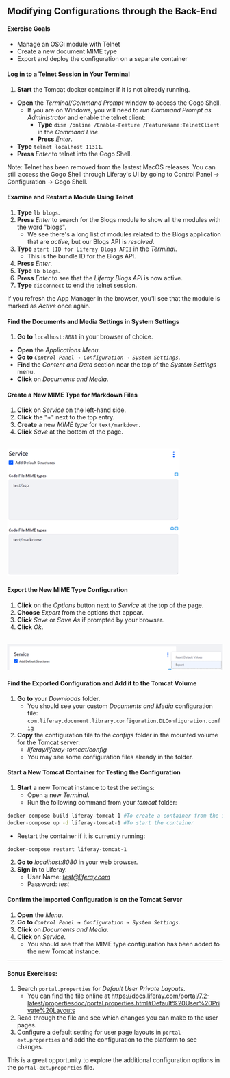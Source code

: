 ## Modifying Configurations through the Back-End

<div class="ahead">

#### Exercise Goals

* Manage an OSGi module with Telnet
* Create a new document MIME type
* Export and deploy the configuration on a separate container

</div>

#### Log in to a Telnet Session in Your Terminal
1. **Start** the Tomcat docker container if it is not already running.
* **Open** the *Terminal/Command Prompt* window to access the Gogo Shell.
	- If you are on Windows, you will need to *run Command Prompt as Administrator* and enable the telnet client:
		- **Type** `dism /online /Enable-Feature /FeatureName:TelnetClient` in the _Command Line_.
		- **Press** _Enter_.
* **Type** `telnet localhost 11311`.
* **Press** *Enter* to telnet into the Gogo Shell.

<div class="note">
Note: Telnet has been removed from the lastest MacOS releases. You can still access the Gogo Shell through Liferay's UI by going to Control Panel → Configuration → Gogo Shell.
</div>

<div class="page"></div>

#### Examine and Restart a Module Using Telnet
1. **Type** `lb blogs`.
2. **Press** *Enter* to search for the Blogs module to show all the modules with the word "blogs".
    - We see there's a long list of modules related to the Blogs application that are *active*, but our Blogs API is *resolved*.
3. **Type** `start [ID for Liferay Blogs API]` in the _Terminal_.
	- This is the bundle ID for the Blogs API.
4. **Press** *Enter*.
5. **Type** `lb blogs`.
6. **Press** *Enter* to see that the _Liferay Blogs API_ is now active.
6. **Type** `disconnect` to end the telnet session.

If you refresh the App Manager in the browser, you'll see that the module is marked as _Active_ once again.

#### Find the Documents and Media Settings in System Settings
1. **Go to** `localhost:8081` in your browser of choice.
* **Open** the *Applications Menu*.
* **Go to** _`Control Panel → Configuration → System Settings`_.
* **Find** the *Content and Data* section near the top of the _System Settings_ menu.
* **Click** on *Documents and Media*.

#### Create a New MIME Type for Markdown Files
1. **Click** on _Service_ on the left-hand side.
2. **Click** the "+" next to the top entry.
3. **Create** a new *MIME type* for `text/markdown`.
4. **Click** *Save* at the bottom of the page.

<br />

<img src="images/text_mark.png" style="max-width:80%">

#### Export the New MIME Type Configuration
1. **Click** on the *Options* button next to *Service* at the top of the page.
2. **Choose** *Export* from the options that appear.
3. **Click** *Save* or *Save As* if prompted by your browser.
4. **Click** *Ok*.

<br />

<img src="images/export_service.png" style="max-width: 100%">

#### Find the Exported Configuration and Add it to the Tomcat Volume
1. **Go to** your *Downloads* folder.
    - You should see your custom _Documents and Media_ configuration file: `com.liferay.document.library.configuration.DLConfiguration.config`
2. **Copy** the configuration file to the _configs_ folder in the mounted volume for the Tomcat server:
    - _liferay/liferay-tomcat/config_
    - You may see some configuration files already in the folder.

#### Start a New Tomcat Container for Testing the Configuration
1. **Start** a new Tomcat instance to test the settings:
	- Open a new _Terminal_.
	- Run the following command from your _tomcat_ folder:

```bash
docker-compose build liferay-tomcat-1 #To create a container from the image
docker-compose up -d liferay-tomcat-1 #To start the container

```

- Restart the container if it is currently running:

```shell
docker-compose restart liferay-tomcat-1
```

2. **Go to** *localhost:8080* in your web browser.
3. **Sign in** to Liferay.
    - User Name: *test@liferay.com*
    - Password: *test*

#### Confirm the Imported Configuration is on the Tomcat Server
1. **Open** the *Menu*.
2. **Go to** _`Control Panel → Configuration → System Settings`_.
3. **Click** on *Documents and Media*.
4. **Click** on _Service_.
    - You should see that the MIME type configuration has been added to the new Tomcat instance.

<div class="page"></div>

---

#### Bonus Exercises:
1. Search `portal.properties` for _Default User Private Layouts_.
	- You can find the file online at https://docs.liferay.com/portal/7.2-latest/propertiesdoc/portal.properties.html#Default%20User%20Private%20Layouts
2. Read through the file and see which changes you can make to the user pages.
3. Configure a default setting for user page layouts in `portal-ext.properties` and add the configuration to the platform to see changes.

This is a great opportunity to explore the additional configuration options in the `portal-ext.properties` file.
